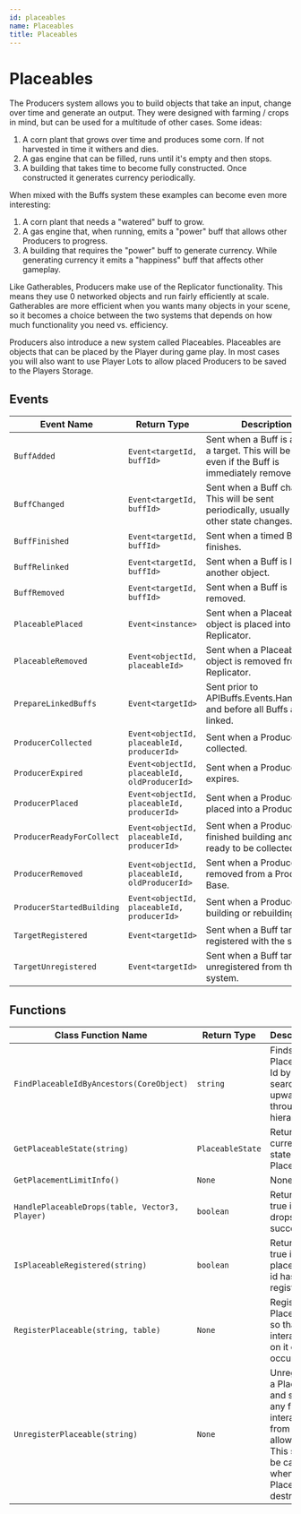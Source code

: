 ```yaml
---
id: placeables
name: Placeables
title: Placeables
---
```


# Placeables

The Producers system allows you to build objects that take an input, change over time and generate an output. They were designed with farming / crops in mind, but can be used for a multitude of other cases. Some ideas:

1. A corn plant that grows over time and produces some corn. If not harvested in time it withers and dies.
2. A gas engine that can be filled, runs until it's empty and then stops.
3. A building that takes time to become fully constructed. Once constructed it generates currency periodically.

When mixed with the Buffs system these examples can become even more interesting:

1. A corn plant that needs a "watered" buff to grow.
2. A gas engine that, when running, emits a "power" buff that allows other Producers to progress.
3. A building that requires the "power" buff to generate currency. While generating currency it emits a "happiness" buff that affects other gameplay.

Like Gatherables, Producers make use of the Replicator functionality. This means they use 0 networked objects and run fairly efficiently at scale. Gatherables are more efficient when you wants many objects in your scene, so it becomes a choice between the two systems that depends on how much functionality you need vs. efficiency.

Producers also introduce a new system called Placeables. Placeables are objects that can be placed by the Player during game play. In most cases you will also want to use Player Lots to allow placed Producers to be saved to the Players Storage.

## Events

| Event Name | Return Type | Description | Tags |
| ---------- | ----------- | ----------- | ---- |
| `BuffAdded` | `Event<targetId, buffId>` | Sent when a Buff is added to a target. This will be sent even if the Buff is immediately removed. | Client |
| `BuffChanged` | `Event<targetId, buffId>` | Sent when a Buff changes. This will be sent periodically, usually when other state changes. | Client |
| `BuffFinished` | `Event<targetId, buffId>` | Sent when a timed Buff finishes. | Client |
| `BuffRelinked` | `Event<targetId, buffId>` | Sent when a Buff is linked to another object. | Client |
| `BuffRemoved` | `Event<targetId, buffId>` | Sent when a Buff is removed. | Client |
| `PlaceablePlaced` | `Event<instance>` | Sent when a Placeable object is placed into a Replicator. | Client |
| `PlaceableRemoved` | `Event<objectId, placeableId>` | Sent when a Placeable object is removed from a Replicator. | Client |
| `PrepareLinkedBuffs` | `Event<targetId>` | Sent prior to APIBuffs.Events.HandleBuffs and before all Buffs are linked. | Client |
| `ProducerCollected` | `Event<objectId, placeableId, producerId>` | Sent when a Producer is collected. | Client |
| `ProducerExpired` | `Event<objectId, placeableId, oldProducerId>` | Sent when a Producer expires. | Client |
| `ProducerPlaced` | `Event<objectId, placeableId, producerId>` | Sent when a Producer is placed into a Producer Base. | Client |
| `ProducerReadyForCollect` | `Event<objectId, placeableId, producerId>` | Sent when a Producer has finished building and is ready to be collected. | Client |
| `ProducerRemoved` | `Event<objectId, placeableId, oldProducerId>` | Sent when a Producer is removed from a Producer Base. | Client |
| `ProducerStartedBuilding` | `Event<objectId, placeableId, producerId>` | Sent when a Producer starts building or rebuilding. | Client |
| `TargetRegistered` | `Event<targetId>` | Sent when a Buff target is registered with the system. | Client |
| `TargetUnregistered` | `Event<targetId>` | Sent when a Buff target is unregistered from the system. | Client |

## Functions

| Class Function Name | Return Type | Description | Tags |
| ------------------- | ----------- | ----------- | ---- |
| `FindPlaceableIdByAncestors(CoreObject)` | `string` | Finds a Placeable Id by searching upward through the hierarchy. | None |
| `GetPlaceableState(string)` | `PlaceableState` | Returns the current state for a Placeable. | None |
| `GetPlacementLimitInfo()` | `None` | None | None |
| `HandlePlaceableDrops(table, Vector3, Player)` | `boolean` | Returns true if drops are successful. | None |
| `IsPlaceableRegistered(string)` | `boolean` | Returns true if the placeable id has been registered. | None |
| `RegisterPlaceable(string, table)` | `None` | Registers a Placeable so that interactions on it can occur. | None |
| `UnregisterPlaceable(string)` | `None` | Unregisters a Placeable and stops any further interactions from being allowed. This should be called when the Placeable is destroyed. | None |
